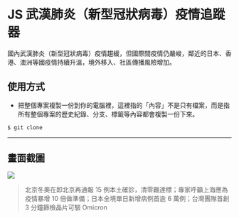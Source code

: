# JS 武漢肺炎（新型冠狀病毒）疫情追蹤器

國內武漢肺炎（新型冠狀病毒）疫情趨緩，但國際間疫情仍嚴峻，鄰近的日本、香港、澳洲等國疫情持續升溫，境外移入、社區傳播風險增加。

## 使用方式
- 把整個專案複製一份到你的電腦裡，這裡指的「內容」不是只有檔案，而是指所有整個專案的歷史紀錄、分支、標籤等內容都會複製一份下來。
```sh
$ git clone
```

----

## 畫面截圖
![](https://i.imgur.com/D3ed1fX.png)
> 北京冬奧在即北京再通報 15 例本土確診，清零難達標；專家呼籲上海應為疫情暴增 10 倍做準備；日本全境單日新增病例首逾 6 萬例；台灣團隊首創 3 分鐘篩檢晶片可驗 Omicron